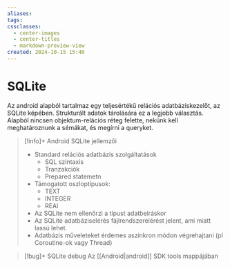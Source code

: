 ```yaml
---
aliases: 
tags: 
cssclasses:
  - center-images
  - center-titles
  - markdown-preview-view
created: 2024-10-15 15:40
---
```






# SQLite

Az android alapból tartalmaz egy teljesértékű relációs adatbáziskezelőt, az SQLite képében. Strukturált adatok tárolására ez a legjobb választás. Alapból nincsen objektum-relációs réteg felette, nekünk kell meghatároznunk a sémákat, és megírni a queryket.

>[!info]+ Android SQLite jellemzői
>- Standard relációs adatbázis szolgáltatások
>	- SQL szintaxis
>	- Tranzakciók
>	- Prepared statemetn
>- Támogatott oszloptípusok:
>	- TEXT
>	- INTEGER
>	- REAl
>- Az SQLite nem ellenőrzi a típust adatbeíráskor
>- Az SQLite adatbáziselérés fájlrendszerelérést jelent, ami miatt lassú lehet.
>- Adatbázis műveleteket érdemes aszinkron módon végrehajtani (pl Coroutine-ok vagy Thread)

>[!bug]+ SQLite debug
>Az [[Android|android]] SDK tools mappájában 